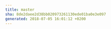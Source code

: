 ```yaml
---
title: master
sha: 8de2daee2d38bb020973261130ede01ba0e3e097
generated: 2018-07-05 16:01:12 +0200
---
```

